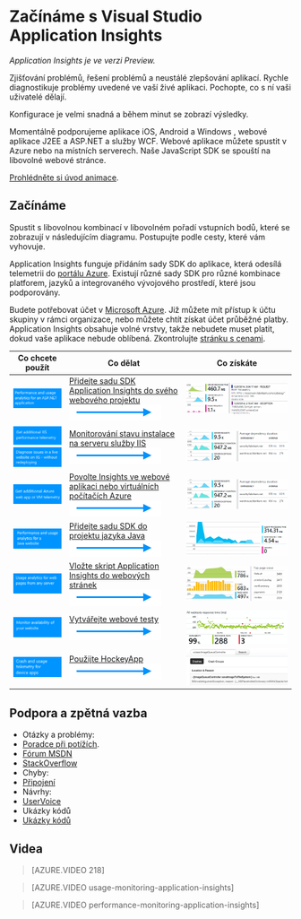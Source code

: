 <properties
    pageTitle="Začínáme s Visual Studio Application Insights | Microsoft Azure"
    description="Analýza místního využití, dostupnosti a výkonu nebo webová aplikace Microsoft Azure s nástrojem Visual Studio Application Insights."
    services="application-insights"
    documentationCenter=""
    authors="alancameronwills"
    manager="douge"/>

<tags
    ms.service="application-insights"
    ms.workload="tbd"
    ms.tgt_pltfrm="ibiza"
    ms.devlang="na"
    ms.topic="hero-article"
    ms.date="03/31/2016"
    ms.author="awills"/>

# Začínáme s Visual Studio Application Insights

*Application Insights je ve verzi Preview.*

Zjišťování problémů, řešení problémů a neustálé zlepšování aplikací. Rychle diagnostikuje problémy uvedené ve vaší živé aplikaci. Pochopte, co s ní vaši uživatelé dělají.

Konfigurace je velmi snadná a během minut se zobrazí výsledky.

Momentálně podporujeme aplikace iOS, Android a Windows , webové aplikace J2EE a ASP.NET a služby WCF. Webové aplikace můžete spustit v Azure nebo na místních serverech. Naše JavaScript SDK se spouští na libovolné webové stránce.

[Prohlédněte si úvod animace](https://www.youtube.com/watch?v=fX2NtGrh-Y0).

## Začínáme

Spustit s libovolnou kombinací v libovolném pořadí vstupních bodů, které se zobrazují v následujícím diagramu. Postupujte podle cesty, které vám vyhovuje.

Application Insights funguje přidáním sady SDK do aplikace, která odesílá telemetrii do [portálu Azure](https://portal.azure.com). Existují různé sady SDK pro různé kombinace platforem, jazyků a integrovaného vývojového prostředí, které jsou podporovány.

Budete potřebovat účet v [Microsoft Azure](http://azure.com). Již můžete mít přístup k účtu skupiny v rámci organizace, nebo můžete chtít získat účet průběžné platby. Application Insights obsahuje volné vrstvy, takže nebudete muset platit, dokud vaše aplikace nebude oblíbená. Zkontrolujte [stránku s cenami](https://azure.microsoft.com/pricing/details/application-insights/).

Co chcete použít | Co dělat | Co získáte
---|---|---
 <a href="app-insights-asp-net.md">![ASP.NET](./media/app-insights-get-started/appinsights-gs-i-01-perf.png)</a> | <a href="app-insights-asp-net.md">Přidejte sadu SDK Application Insights do svého webového projektu</a> <br/> ![získá](./media/app-insights-get-started/appinsights-00arrow.png) | <a href="app-insights-asp-net.md">![Výkon a sledování využití](./media/app-insights-get-started/appinsights-gs-r-01-perf.png)</a>
<a href="app-insights-monitor-performance-live-website-now.md">![Již živý web ASP.NET](./media/app-insights-get-started/appinsights-gs-i-04-red2.png)</a><br/><a href="app-insights-monitor-performance-live-website-now.md">![Monitorování výkonu a závislostí](./media/app-insights-get-started/appinsights-gs-i-03-red.png)</a>|<a href="app-insights-monitor-performance-live-website-now.md">Monitorování stavu instalace na serveru služby IIS</a> <br/> ![získá](./media/app-insights-get-started/appinsights-00arrow.png) | <a href="app-insights-monitor-performance-live-website-now.md">![Monitorování závislostí ASP.NET](./media/app-insights-get-started/appinsights-gs-r-03-red.png)</a>
<a href="insights-perf-analytics.md">![Webovou aplikaci nebo virtuální počítače Azure](./media/app-insights-get-started/appinsights-gs-i-10-azure.png)</a>|<a href="insights-perf-analytics.md">Povolte Insights ve webové aplikaci nebo virtuálních počítačích Azure</a> <br/> ![získá](./media/app-insights-get-started/appinsights-00arrow.png) | <a href="insights-perf-analytics.md">![Monitorování výkonu a závislostí](./media/app-insights-get-started/appinsights-gs-r-03-red.png)</a>
<a href="app-insights-java-get-started.md">![Java](./media/app-insights-get-started/appinsights-gs-i-11-java.png)</a>|<a href="app-insights-java-get-started.md">Přidejte sadu SDK do projektu jazyka Java</a><br/>![získá](./media/app-insights-get-started/appinsights-00arrow.png) | <a href="app-insights-java-get-started.md">![Výkon a sledování využití](./media/app-insights-get-started/appinsights-gs-r-10-java.png)</a>
<a href="app-insights-web-track-usage.md">![JavaScript](./media/app-insights-get-started/appinsights-gs-i-02-usage.png)</a>|<a href="app-insights-web-track-usage.md">Vložte skript Application Insights do webových stránek</a><br/>![získá](./media/app-insights-get-started/appinsights-00arrow.png) | <a href="app-insights-web-track-usage.md">![zobrazení stránky a výkon prohlížeče](./media/app-insights-get-started/appinsights-gs-r-02-usage.png)</a>
<a href="app-insights-monitor-web-app-availability.md">![Dostupnost](./media/app-insights-get-started/appinsights-gs-i-05-avail.png)</a>|<a href="app-insights-monitor-web-app-availability.md">Vytvářejte webové testy</a><br/>![získá](./media/app-insights-get-started/appinsights-00arrow.png) | <a href="app-insights-monitor-web-app-availability.md">![Dostupnost](./media/app-insights-get-started/appinsights-gs-r-05-avail.png)</a>
<a href="app-insights-platforms.md">![iOS, Android a Windows zařízení](./media/app-insights-get-started/appinsights-gs-i-07-device.png)</a>|<a href="http://hockeyapp.net">Použijte HockeyApp</a><br/>![získá](./media/app-insights-get-started/appinsights-00arrow.png) | <a href="http://hockeyapp.net">![Selhání a používání dat](./media/app-insights-get-started/appinsights-gs-r-06-device.png)</a>

## Podpora a zpětná vazba


* Otázky a problémy:
 * [Poradce při potížích][qna].
 * [Fórum MSDN](https://social.msdn.microsoft.com/Forums/vstudio/en-US/home?forum=ApplicationInsights)
 * [StackOverflow](http://stackoverflow.com/questions/tagged/ms-application-insights)
* Chyby:
 * [Připojení](https://connect.microsoft.com/VisualStudio/Feedback/LoadSubmitFeedbackForm?FormID=6076)
* Návrhy:
 * [UserVoice](https://visualstudio.uservoice.com/forums/357324)
* Ukázky kódů
 * [Ukázky kódů](app-insights-code-samples.md)



## <a name="video"></a>Videa


> [AZURE.VIDEO 218]

> [AZURE.VIDEO usage-monitoring-application-insights]

> [AZURE.VIDEO performance-monitoring-application-insights]



<!--Link references-->

[qna]: app-insights-troubleshoot-faq.md



<!--HONumber=Jun16_HO2-->



